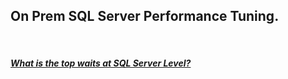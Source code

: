 ## On Prem SQL Server Performance Tuning.
<br>

##### [What is the top waits at SQL Server Level?](1_wait_at_sql_server_level_on_prem.sql)